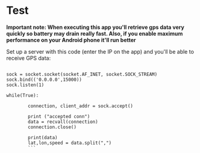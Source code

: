 # Test

__Important note: When executing this app you'll retrieve gps data very quickly so battery may drain really fast. Also, if you enable maximum performance on your Android phone it'll run better__

Set up a server with this code (enter the IP on the app) and you'll be able to receive GPS data:

```import socket

sock = socket.socket(socket.AF_INET, socket.SOCK_STREAM)
sock.bind(('0.0.0.0',15000))
sock.listen(1)

while(True):

        connection, client_addr = sock.accept()

        print ("accepted conn")
        data = recvall(connection)
        connection.close()

        print(data)
        lat,lon,speed = data.split(",")
        ```

